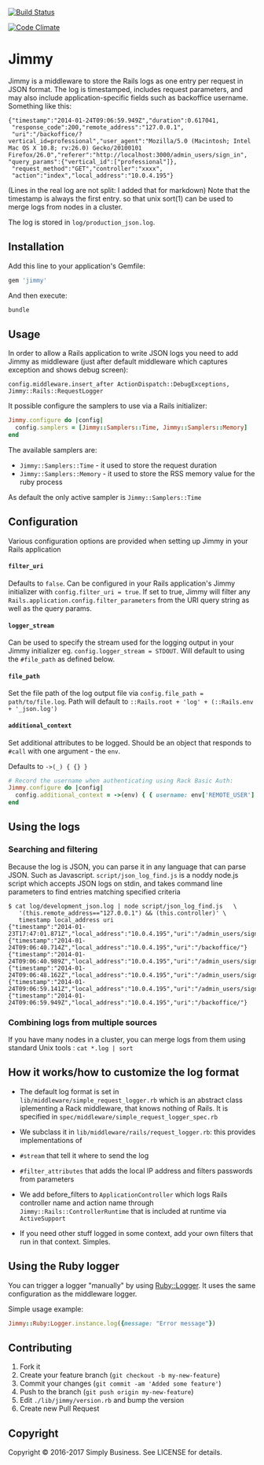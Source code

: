 [![Build Status](https://semaphoreci.com/api/v1/projects/1a50e5b7-f96e-4fbe-a7de-7da6feaaeec4/474761/badge.svg)](https://semaphoreci.com/simplybusiness/jimmy)

[![Code Climate](https://codeclimate.com/repos/559a90ab6956802f5b013588/badges/4cd4bb76bd603ced0222/gpa.svg)](https://codeclimate.com/repos/559a90ab6956802f5b013588/feed)

# Jimmy

Jimmy is a middleware to store the Rails logs as one entry per request in JSON format. The log is timestamped, includes request parameters, and may also include application-specific fields such as backoffice username.  Something like this:

```
{"timestamp":"2014-01-24T09:06:59.949Z","duration":0.617041,
 "response_code":200,"remote_address":"127.0.0.1",
 "uri":"/backoffice/?vertical_id=professional","user_agent":"Mozilla/5.0 (Macintosh; Intel Mac OS X 10.8; rv:26.0) Gecko/20100101 Firefox/26.0","referer":"http://localhost:3000/admin_users/sign_in",
"query_params":{"vertical_id":["professional"]},
 "request_method":"GET","controller":"xxxx",
 "action":"index","local_address":"10.0.4.195"}
```
(Lines in the real log are not split: I added that for markdown)
Note that the timestamp is always the first entry. so that unix sort(1) can be used to merge logs from nodes in a cluster.

The log is stored in `log/production_json.log`.

## Installation

Add this line to your application's Gemfile:

```ruby
gem 'jimmy'
```

And then execute:

```bash
bundle
```

## Usage

In order to allow a Rails application to write JSON logs you need to add Jimmy as middleware
(just after default middleware which captures exception and shows debug screen):

`config.middleware.insert_after ActionDispatch::DebugExceptions, Jimmy::Rails::RequestLogger`

It possible configure the samplers to use via a Rails initializer:

```ruby
Jimmy.configure do |config|
  config.samplers = [Jimmy::Samplers::Time, Jimmy::Samplers::Memory]
end
```

 The available samplers are:

* `Jimmy::Samplers::Time` - it used to store the request duration
* `Jimmy::Samplers::Memory` - it used to store the RSS memory value for the ruby process

As default the only active sampler is `Jimmy::Samplers::Time`

## Configuration

Various configuration options are provided when setting up Jimmy in your Rails application

#### `filter_uri`

Defaults to `false`. Can be configured in your Rails application's Jimmy initializer with `config.filter_uri = true`. If set to true,
Jimmy will filter any `Rails.application.config.filter_parameters` from the URI query string as well as the query params.

#### `logger_stream`

Can be used to specify the stream used for the logging output in your Jimmy initializer eg. `config.logger_stream = STDOUT`. Will default
to using the `#file_path` as defined below.

#### `file_path`

Set the file path of the log output file via `config.file_path = path/to/file.log`. Path will default to `::Rails.root + 'log' + (::Rails.env + '_json.log')`

#### `additional_context`

Set additional attributes to be logged. Should be an object that responds to `#call` with one argument - the `env`.

Defaults to `->(_) { {} }`

```ruby
# Record the username when authenticating using Rack Basic Auth:
Jimmy.configure do |config|
  config.additional_context = ->(env) { { username: env['REMOTE_USER'] } }
end
```

## Using the logs

### Searching and filtering

Because the log is JSON, you can parse it in any language that
can parse JSON.  Such as Javascript.  `script/json_log_find.js`
is a noddy node.js script which accepts JSON logs on stdin, and
takes command line parameters to find entries matching specified criteria

```
$ cat log/development_json.log | node script/json_log_find.js   \
   '(this.remote_address=="127.0.0.1") && (this.controller)' \
   timestamp local_address uri
{"timestamp":"2014-01-23T17:47:01.871Z","local_address":"10.0.4.195","uri":"/admin_users/sign_in"}
{"timestamp":"2014-01-24T09:06:40.714Z","local_address":"10.0.4.195","uri":"/backoffice/"}
{"timestamp":"2014-01-24T09:06:40.989Z","local_address":"10.0.4.195","uri":"/admin_users/sign_in"}
{"timestamp":"2014-01-24T09:06:48.162Z","local_address":"10.0.4.195","uri":"/admin_users/sign_in"}
{"timestamp":"2014-01-24T09:06:59.141Z","local_address":"10.0.4.195","uri":"/admin_users/sign_in"}
{"timestamp":"2014-01-24T09:06:59.949Z","local_address":"10.0.4.195","uri":"/backoffice/"}
```

### Combining logs from multiple sources

If you have many nodes in a cluster, you can merge logs from them using standard Unix tools : `cat *.log | sort`


## How it works/how to customize the log format

* The default log format is set in `lib/middleware/simple_request_logger.rb` which is an abstract class iplementing a Rack middleware, that knows nothing of Rails.  It is specified in `spec/middleware/simple_request_logger_spec.rb`

* We subclass it in `lib/middleware/rails/request_logger.rb`: this provides implementations of

 * `#stream` that tell it where to send the log
 * `#filter_attributes` that adds the local IP address and filters passwords from parameters

* We add before_filters to `ApplicationController` which logs Rails controller name and action name through `Jimmy::Rails::ControllerRuntime` that is included at runtime via `ActiveSupport`

* If you need other stuff logged in some context, add your own filters that run in that context.  Simples.

## Using the Ruby logger

You can trigger a logger "manually" by using [Ruby::Logger](https://github.com/simplybusiness/jimmy/blob/master/lib/jimmy/ruby/logger.rb). It uses the same configuration as the middleware logger.

Simple usage example:

```ruby
Jimmy::Ruby:Logger.instance.log({message: "Error message"})
```

## Contributing

1. Fork it
2. Create your feature branch (`git checkout -b my-new-feature`)
3. Commit your changes (`git commit -am 'Added some feature'`)
4. Push to the branch (`git push origin my-new-feature`)
5. Edit `./lib/jimmy/version.rb` and bump the version
6. Create new Pull Request

## Copyright

Copyright © 2016-2017 Simply Business. See LICENSE for details.
